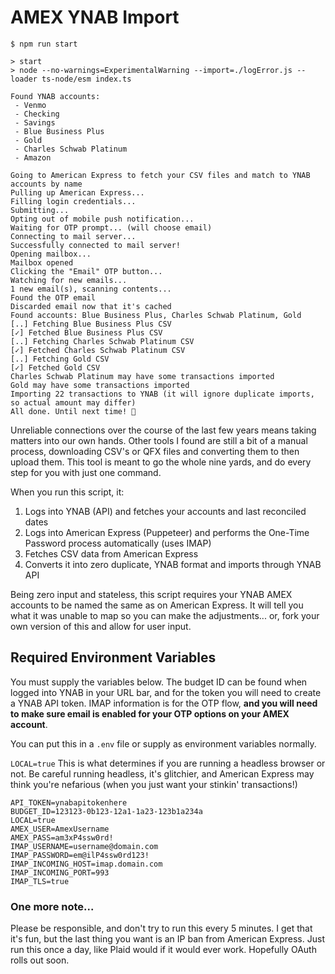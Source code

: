 # AMEX YNAB Import

```
$ npm run start

> start
> node --no-warnings=ExperimentalWarning --import=./logError.js --loader ts-node/esm index.ts

Found YNAB accounts:
 - Venmo
 - Checking
 - Savings
 - Blue Business Plus
 - Gold
 - Charles Schwab Platinum
 - Amazon

Going to American Express to fetch your CSV files and match to YNAB accounts by name
Pulling up American Express...
Filling login credentials...
Submitting...
Opting out of mobile push notification...
Waiting for OTP prompt... (will choose email)
Connecting to mail server...
Successfully connected to mail server!
Opening mailbox...
Mailbox opened
Clicking the "Email" OTP button...
Watching for new emails...
1 new email(s), scanning contents...
Found the OTP email
Discarded email now that it's cached
Found accounts: Blue Business Plus, Charles Schwab Platinum, Gold
[..] Fetching Blue Business Plus CSV
[✓] Fetched Blue Business Plus CSV
[..] Fetching Charles Schwab Platinum CSV
[✓] Fetched Charles Schwab Platinum CSV
[..] Fetching Gold CSV
[✓] Fetched Gold CSV
Charles Schwab Platinum may have some transactions imported
Gold may have some transactions imported
Importing 22 transactions to YNAB (it will ignore duplicate imports, so actual amount may differ)
All done. Until next time! 👋
```

Unreliable connections over the course of the last few years means taking matters into our own hands. Other tools I found are still a bit of a manual process, downloading CSV's or QFX files and converting them to then upload them. This tool is meant to go the whole nine yards, and do every step for you with just one command.

When you run this script, it:

1. Logs into YNAB (API) and fetches your accounts and last reconciled dates
2. Logs into American Express (Puppeteer) and performs the One-Time Password process automatically (uses IMAP)
3. Fetches CSV data from American Express
4. Converts it into zero duplicate, YNAB format and imports through YNAB API

Being zero input and stateless, this script requires your YNAB AMEX accounts to be named the same as on American Express. It will tell you what it was unable to map so you can make the adjustments... or, fork your own version of this and allow for user input.

## Required Environment Variables

You must supply the variables below. The budget ID can be found when logged into YNAB in your URL bar, and for the token you will need to create a YNAB API token. IMAP information is for the OTP flow, **and you will need to make sure email is enabled for your OTP options on your AMEX account**.

You can put this in a `.env` file or supply as environment variables normally.

`LOCAL=true` This is what determines if you are running a headless browser or not. Be careful running headless, it's glitchier, and American Express may think you're nefarious (when you just want your stinkin' transactions!)

```
API_TOKEN=ynabapitokenhere
BUDGET_ID=123123-0b123-12a1-1a23-123b1a234a
LOCAL=true
AMEX_USER=AmexUsername
AMEX_PASS=am3xP4ssw0rd!
IMAP_USERNAME=username@domain.com
IMAP_PASSWORD=em@ilP4ssw0rd123!
IMAP_INCOMING_HOST=imap.domain.com
IMAP_INCOMING_PORT=993
IMAP_TLS=true
```

### One more note...

Please be responsible, and don't try to run this every 5 minutes. I get that it's fun, but the last thing you want is an IP ban from American Express. Just run this once a day, like Plaid would if it would ever work. Hopefully OAuth rolls out soon.

